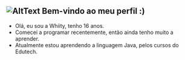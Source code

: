![AltText](https://images-ext-1.discordapp.net/external/ML84uibYkU7Cu6E-eZrqcyRLZ7VlRM55HLq3OmxcTME/https/media.discordapp.net/attachments/552550376662892569/875441148661989376/wavepanda.gif) Bem-vindo ao meu perfil :)
-
- Olá, eu sou a Whiity, tenho 16 anos.
- Comecei a programar recentemente, então ainda tenho muito a aprender.
- Atualmente estou aprendendo a linguagem Java, pelos cursos do Edutech.

<!---
aWhiity/aWhiity is a ✨ special ✨ repository because its `README.md` (this file) appears on your GitHub profile.
You can click the Preview link to take a look at your changes.
--->

